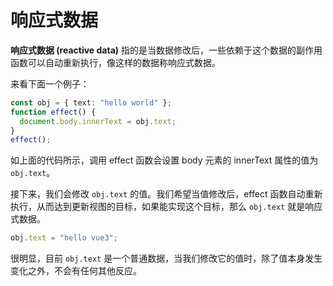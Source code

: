 # 响应式数据

**响应式数据 (reactive data)** 指的是当数据修改后，一些依赖于这个数据的副作用函数可以自动重新执行，像这样的数据称响应式数据。

来看下面一个例子：

```typescript
const obj = { text: "hello world" };
function effect() {
  document.body.innerText = obj.text;
}
effect();
```

如上面的代码所示，调用 effect 函数会设置 body 元素的 innerText 属性的值为 `obj.text`。

接下来，我们会修改 `obj.text` 的值。我们希望当值修改后，effect 函数自动重新执行，从而达到更新视图的目标，如果能实现这个目标，那么 `obj.text` 就是响应式数据。

```js
obj.text = "hello vue3";
```

很明显，目前 `obj.text` 是一个普通数据，当我们修改它的值时，除了值本身发生变化之外，不会有任何其他反应。
